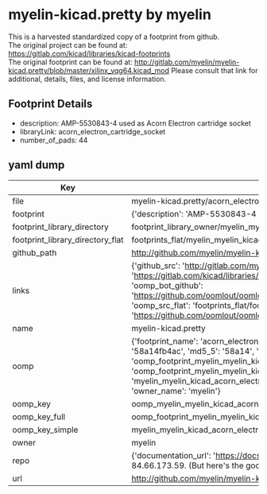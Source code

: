 # myelin-kicad.pretty by myelin  
This is a harvested standardized copy of a footprint from github.  
The original project can be found at:  
https://gitlab.com/kicad/libraries/kicad-footprints  
The original footprint can be found at:
http://gitlab.com/myelin/myelin-kicad.pretty/blob/master/xilinx_vqg64.kicad_mod
Please consult that link for additional, details, files, and license information.  
## Footprint Details
* description: AMP-5530843-4 used as Acorn Electron cartridge socket  
* libraryLink: acorn_electron_cartridge_socket  
* number_of_pads: 44  
## yaml dump  
| Key | Value |  
| --- | --- |  
| file | myelin-kicad.pretty/acorn_electron_cartridge_socket.kicad_mod |  
| footprint | {'description': 'AMP-5530843-4 used as Acorn Electron cartridge socket', 'libraryLink': 'acorn_electron_cartridge_socket', 'number_of_pads': 44} |  
| footprint_library_directory | footprint_library_owner/myelin_myelin-kicad.pretty |  
| footprint_library_directory_flat | footprints_flat/myelin_myelin_kicad_acorn_electron_cartridge_socket/working |  
| github_path | http://github.com/myelin/myelin-kicad.pretty/blob/master/acorn_electron_cartridge_socket.kicad_mod |  
| links | {'github_src': 'http://gitlab.com/myelin/myelin-kicad.pretty/blob/master/xilinx_vqg64.kicad_mod', 'github_src_repo': 'https://gitlab.com/kicad/libraries/kicad-footprints', 'oomp_bot': 'footprints/myelin_myelin_kicad_acorn_electron_cartridge_socket/working', 'oomp_bot_github': 'https://github.com/oomlout/oomlout_oomp_footprint_bot/tree/main/footprints/myelin_myelin_kicad_acorn_electron_cartridge_socket/working', 'oomp_src_flat': 'footprints_flat/footprints_flat/myelin_myelin_kicad_acorn_electron_cartridge_socket/working', 'oomp_src_flat_github': 'https://github.com/oomlout/oomlout_oomp_footprint_src/tree/main/footprints_flat/myelin_myelin_kicad_acorn_electron_cartridge_socket/working'} |  
| name | myelin-kicad.pretty |  
| oomp | {'footprint_name': 'acorn_electron_cartridge_socket', 'library_name': 'myelin_kicad', 'md5': '58a14fb4acd51faca6124249fb7ef28b', 'md5_10': '58a14fb4ac', 'md5_5': '58a14', 'md5_6': '58a14f', 'oomp_key': 'oomp_myelin_myelin_kicad_acorn_electron_cartridge_socket', 'oomp_key_extra': 'oomp_footprint_myelin_myelin_kicad_acorn_electron_cartridge_socket', 'oomp_key_full': 'oomp_footprint_myelin_myelin_kicad_acorn_electron_cartridge_socket_58a14f', 'oomp_key_simple': 'myelin_myelin_kicad_acorn_electron_cartridge_socket', 'original_filename': 'myelin-kicad.pretty/acorn_electron_cartridge_socket.kicad_mod', 'owner_name': 'myelin'} |  
| oomp_key | oomp_myelin_myelin_kicad_acorn_electron_cartridge_socket |  
| oomp_key_full | oomp_footprint_myelin_myelin_kicad_acorn_electron_cartridge_socket |  
| oomp_key_simple | myelin_myelin_kicad_acorn_electron_cartridge_socket |  
| owner | myelin |  
| repo | {'documentation_url': 'https://docs.github.com/rest/overview/resources-in-the-rest-api#rate-limiting', 'message': "API rate limit exceeded for 84.66.173.59. (But here's the good news: Authenticated requests get a higher rate limit. Check out the documentation for more details.)"} |  
| url | http://github.com/myelin/myelin-kicad.pretty |  

